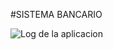 #SISTEMA BANCARIO

![Log de la aplicacion](C:\D\CAPACITACIONES\RESKILLING\GIT\sistema-bancario\log.PNG)